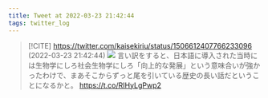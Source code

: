 ```yaml
---
title: Tweet at 2022-03-23 21:42:44
tags: twitter_log
---
```


> [!CITE] https://twitter.com/kaisekiriu/status/1506612407766233096 (2022-03-23 21:42:44)
> ![](https://twitter.com/kaisekiriu/status/1506612407766233096)
> 言い訳をすると、日本語に導入された当時には生物学にしろ社会生物学にしろ「向上的な発展」という意味合いが強かったわけで、まあそこからずっと尾を引いている歴史の長い話だということになるかと。
> https://t.co/RIHyLgPwp2
